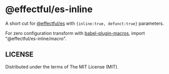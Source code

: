 # @effectful/es-inline

A short cut for [@effectful/es](https://github.com/awto/effectfuljs/tree/master/packages/es)
with `{inline:true, defunct:true}` parameters.

For zero configuration transform with [babel-plugin-macros](https://github.com/kentcdodds/babel-plugin-macros),
import "@effectful/es-inline/macro".

## LICENSE

Distributed under the terms of The MIT License (MIT).

